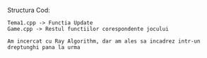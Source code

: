 Structura Cod:

    Tema1.cpp -> Functia Update
    Game.cpp -> Restul functiilor corespondente jocului

    Am incercat cu Ray Algorithm, dar am ales sa incadrez intr-un dreptunghi pana la urma
    
